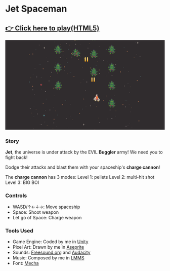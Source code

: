 # Jet Spaceman
## [👉 Click here to play(HTML5)](https://fishwash.github.io/jet-spaceman/)
![Jet Spaceman Screenshot](/imgs/jetspaceman1.png)

### Story
**Jet**, the universe is under attack by the EVIL **Buggler** army! We need you to fight back!

Dodge their attacks and blast them with your spaceship's **charge cannon**!

The **charge cannon** has 3 modes: 
Level 1: pellets
Level 2: multi-hit shot
Level 3: BIG BOI

### Controls
- WASD/↑←↓→: Move spaceship
- Space: Shoot weapon
- Let go of Space: Charge weapon

### Tools Used
- Game Engine: Coded by me in [Unity](https://unity.com/)
- Pixel Art: Drawn by me in [Aseprite](https://www.aseprite.org/)
- Sounds: [Freesound.org](https://freesound.org/) and [Audacity](https://www.audacityteam.org/)
- Music: Composed by me in [LMMS](https://lmms.io/)
- Font: [Mecha](https://www.dafont.com/mecha-cf.font)
